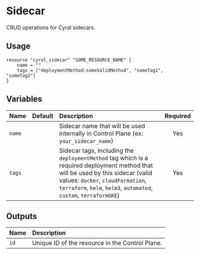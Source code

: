 # Sidecar

CRUD operations for Cyral sidecars.

## Usage

```hcl
resource "cyral_sidecar" "SOME_RESOURCE_NAME" {
    name = ""
    tags = ["deploymentMethod:someValidMethod", "someTag1", "someTag2"]
}
```

## Variables

|  Name                    |  Default    |  Description                                                                         | Required |
|:-------------------------|:-----------:|:-------------------------------------------------------------------------------------|:--------:|
| `name`                   |             | Sidecar name that will be used internally in Control Plane (ex: `your_sidecar_name`) | Yes      |
| `tags`      |             | Sidecar tags, including the `deploymentMethod` tag which is a required deployment method that will be used by this sidecar (valid values: `docker`, `cloudFormation`, `terraform`, `helm`, `helm3`, `automated`, `custom`, `terraformGKE`) | Yes      |

## Outputs

|  Name        |  Description                                                        |
|:-------------|:--------------------------------------------------------------------|
| `id`         | Unique ID of the resource in the Control Plane.                     |
